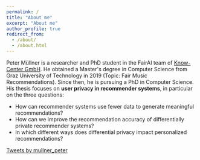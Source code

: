 ```yaml
---
permalink: /
title: "About me"
excerpt: "About me"
author_profile: true
redirect_from: 
  - /about/
  - /about.html
---
```


<!--Like many other Jekyll-based GitHub Pages templates, academicpages makes you separate the website's content from its form. The content & metadata of your website are in structured markdown files, while various other files constitute the theme, specifying how to transform that content & metadata into HTML pages. You keep these various markdown (.md), YAML (.yml), HTML, and CSS files in a public GitHub repository. Each time you commit and push an update to the repository, the [GitHub pages](https://pages.github.com/) service creates static HTML pages based on these files, which are hosted on GitHub's servers free of charge.-->

Peter Müllner is a researcher and PhD student in the FairAI team of [Know-Center GmbH](https://www.know-center.at/). He obtained a Master's degree in Computer Science from Graz University of Technology in 2019 (Topic: Fair Music Recommendations). Since then, he is pursuing a PhD in Computer Science. His thesis focuses on **user privacy in recommender systems**, in particular on the three questions: 
* How can recommender systems use fewer data to generate meaningful recommendations?
* How can we improve the recommendation accuracy of differentially private recommender systems?
* In which different ways does differential privacy impact personalized recommendations? 


<a class="twitter-timeline" data-dnt="true" data-theme="light" href="https://twitter.com/mullner_peter?ref_src=twsrc%5Etfw">Tweets by mullner_peter</a> <script async src="https://platform.twitter.com/widgets.js" charset="utf-8"></script>
